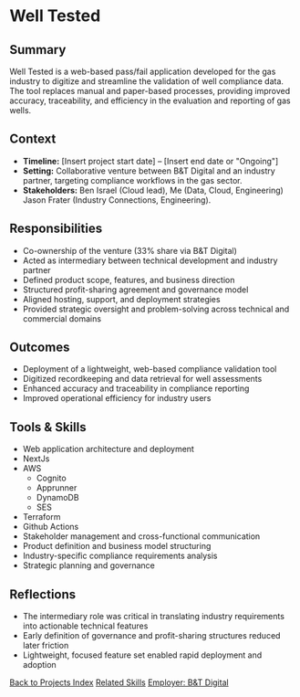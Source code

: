 # Well Tested

## Summary
Well Tested is a web-based pass/fail application developed for the gas industry to digitize and streamline the validation of well compliance data. The tool replaces manual and paper-based processes, providing improved accuracy, traceability, and efficiency in the evaluation and reporting of gas wells.

## Context
- **Timeline:** [Insert project start date] – [Insert end date or "Ongoing"]
- **Setting:** Collaborative venture between B&T Digital and an industry partner, targeting compliance workflows in the gas sector.
- **Stakeholders:** Ben Israel (Cloud lead), Me (Data, Cloud, Engineering) Jason Frater (Industry Connections, Engineering).

## Responsibilities
- Co-ownership of the venture (33% share via B&T Digital)
- Acted as intermediary between technical development and industry partner
- Defined product scope, features, and business direction
- Structured profit-sharing agreement and governance model
- Aligned hosting, support, and deployment strategies
- Provided strategic oversight and problem-solving across technical and commercial domains

## Outcomes
- Deployment of a lightweight, web-based compliance validation tool
- Digitized recordkeeping and data retrieval for well assessments
- Enhanced accuracy and traceability in compliance reporting
- Improved operational efficiency for industry users

## Tools & Skills
- Web application architecture and deployment
- NextJs
- AWS
    - Cognito
    - Apprunner
    - DynamoDB
    - SES
- Terraform
- Github Actions
- Stakeholder management and cross-functional communication
- Product definition and business model structuring
- Industry-specific compliance requirements analysis
- Strategic planning and governance

## Reflections
- The intermediary role was critical in translating industry requirements into actionable technical features
- Early definition of governance and profit-sharing structures reduced later friction
- Lightweight, focused feature set enabled rapid deployment and adoption

[Back to Projects Index](mdc:projects/index.md)
[Related Skills](mdc:skills/index.md)
[Employer: B&T Digital](mdc:jobs/bt-digital/index.md)
